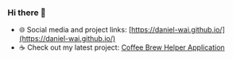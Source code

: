 ### Hi there 👋
- 🌐 Social media and project links: [https://daniel-wai.github.io/](https://daniel-wai.github.io/)
- ☕ Check out my latest project: [Coffee Brew Helper Application](https://github.com/daniel-wai/CoffeeBrewHelperWeb.git)

<!--
**daniel-wai/daniel-wai** is a ✨ _special_ ✨ repository because its `README.md` (this file) appears on your GitHub profile.

Here are some ideas to get you started:

- 🔭 I’m currently working on ...
- 🌱 I’m currently learning ...
- 👯 I’m looking to collaborate on ...
- 🤔 I’m looking for help with ...
- 💬 Ask me about ...
- 📫 How to reach me: ...
- 😄 Pronouns: ...
- ⚡ Fun fact: ...
-->
